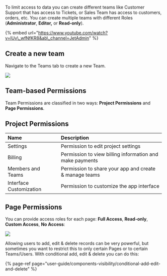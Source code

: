 To limit access to data you can create different teams like Customer Support that has access to Tickets, or Sales Team has access to customers, orders, etc. You can create multiple teams with different Roles \(**Administrator**, **Editor,** or **Read-only**\).

{% embed url="https://www.youtube.com/watch?v=lUv\_wfNfKR8&ab\_channel=JetAdmin" %}

## Create a new team

Navigate to the Teams tab to create a new Team.

![](https://gblobscdn.gitbook.com/assets%2F-LQ08RFAKZvFADEiXKFy%2F-MjjChDXfInpWjpXBuWy%2F-MjjEY9u8sfnEnRogmkA%2Ftestgif67.gif?alt=media&token=e2222c9e-9859-4da6-811f-19cc97a57022)

## Team-based Permissions

Team Permissions are classified in two ways: **Project Permissions** and **Page Permissions**.

## Project Permissions

| Name | Description |
| :--- | :--- |
| Settings | Permission to edit project settings |
| Billing | Permission to view billing information and make payments |
| Members and Teams | Permission to share your app and create & manage teams |
| Interface Customization | Permission to customize the app interface |

## Page Permissions

You can provide access roles for each page: **Full Access**, **Read-only**, **Custom Access**, **No Access**:

![](https://gblobscdn.gitbook.com/assets%2F-LQ08RFAKZvFADEiXKFy%2F-MjjChDXfInpWjpXBuWy%2F-MjjHrUxgvDuSISfMCxN%2Fimage.png?alt=media&token=919c9405-b520-460f-a41e-2e9dbc171368)

Allowing users to add, edit & delete records can be very powerful, but sometimes you want to restrict this to only certain Pages or to certain Teams/Users. With conditional add, edit & delete you can do this:

{% page-ref page="user-guide/components-visibility/conditional-add-edit-and-delete" %}



